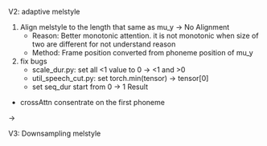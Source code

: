 

V2: adaptive melstyle
1. Align melstyle to the length that same as mu_y -> No Alignment
   - Reason: Better monotonic attention. it is not monotonic when size of two are different for not understand reason
   - Method: Frame position converted from phoneme position of mu_y
2. fix bugs
   - scale_dur.py:       set all <1 value to 0  -> <1 and >0
   - util_speech_cut.py: set torch.min(tensor)  ->  tensor[0]
   - set seq_dur start from 0 -> 1
Result
- crossAttn consentrate on the first phoneme

-> 

V3: Downsampling melstyle
